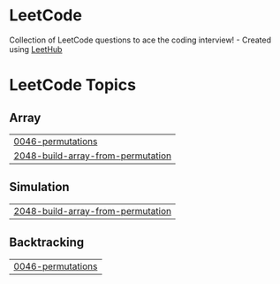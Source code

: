 # LeetCode
Collection of LeetCode questions to ace the coding interview! - Created using [LeetHub](https://github.com/QasimWani/LeetHub)

<!---LeetCode Topics Start-->
# LeetCode Topics
## Array
|  |
| ------- |
| [0046-permutations](https://github.com/Mohreda2192000/LeetCode-Problrms/tree/master/0046-permutations) |
| [2048-build-array-from-permutation](https://github.com/Mohreda2192000/LeetCode-Problrms/tree/master/2048-build-array-from-permutation) |
## Simulation
|  |
| ------- |
| [2048-build-array-from-permutation](https://github.com/Mohreda2192000/LeetCode-Problrms/tree/master/2048-build-array-from-permutation) |
## Backtracking
|  |
| ------- |
| [0046-permutations](https://github.com/Mohreda2192000/LeetCode-Problrms/tree/master/0046-permutations) |
<!---LeetCode Topics End-->